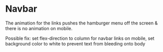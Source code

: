 # Navbar

  The animation for the links pushes the hamburger menu off the screen & there is no animation on mobile.

  Possible fix: set flex-direction to column for navbar links on mobile, set background color to white to prevent text from bleeding onto body